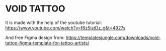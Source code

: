# VOID TATTOO 

 It is made with the help of the youtube tutorial: 
 https://www.youtube.com/watch?v=f6z5istDz_g&t=4927s  

 And free Figma design from: 
 https://templatesjungle.com/downloads/void-tattoo-figma-template-for-tattoo-artists/  
 